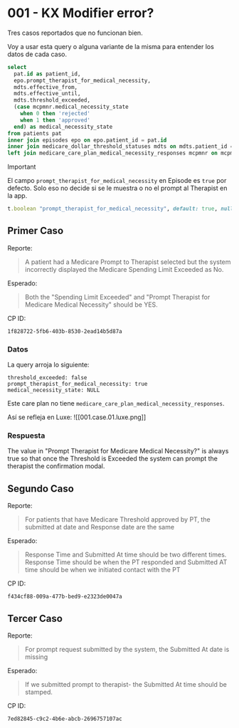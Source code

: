 # 001 - KX Modifier error?

Tres casos reportados que no funcionan bien.

Voy a usar esta query o alguna variante de la misma para entender los datos de cada caso.
```sql
select
  pat.id as patient_id,
  epo.prompt_therapist_for_medical_necessity,
  mdts.effective_from,
  mdts.effective_until,
  mdts.threshold_exceeded,
  (case mcpmnr.medical_necessity_state
    when 0 then 'rejected'
    when 1 then 'approved'
  end) as medical_necessity_state
from patients pat
inner join episodes epo on epo.patient_id = pat.id
inner join medicare_dollar_threshold_statuses mdts on mdts.patient_id = pat.id
left join medicare_care_plan_medical_necessity_responses mcpmnr on mcpmnr.medicare_dollar_threshold_status_id = mdts.id
```

> [!Important]
> El campo `prompt_therapist_for_medical_necessity` en Episode es `true` por defecto. Solo eso no decide si se le muestra o no el prompt al Therapist en la app.
> 
> ```ruby
> t.boolean "prompt_therapist_for_medical_necessity", default: true, null: false
> ```

## Primer Caso

Reporte:
> A patient had a Medicare Prompt to Therapist selected but the system incorrectly displayed the Medicare Spending Limit Exceeded as No.

Esperado:
> Both the "Spending Limit Exceeded" and "Prompt Therapist for Medicare Medical Necessity" should be YES.

CP ID:
```
1f828722-5fb6-403b-8530-2ead14b5d87a
```

### Datos

La query arroja lo siguiente:

```
threshold_exceeded: false
prompt_therapist_for_medical_necessity: true
medical_necessity_state: NULL
```

Este care plan no tiene `medicare_care_plan_medical_necessity_responses`.

Así se refleja en Luxe:
![[001.case.01.luxe.png]]

### Respuesta

The value in "Prompt Therapist for Medicare Medical Necessity?" is always true so that once the Threshold is Exceeded the system can prompt the therapist the confirmation modal.

## Segundo Caso

Reporte:
> For patients that have Medicare Threshold approved by PT, the submitted at date and Response date are the same

Esperado:
> Response Time and Submitted At time should be two different times. Response Time should be when the PT responded and Submitted AT time should be when we initiated contact with the PT

CP ID:
```
f434cf88-009a-477b-bed9-e2323de0047a
```

## Tercer Caso

Reporte:
> For prompt request submitted by the system, the Submitted At date is missing

Esperado:
> If we submitted prompt to therapist- the Submitted At time should be stamped.

CP ID:
```
7ed82845-c9c2-4b6e-abcb-2696757107ac
```